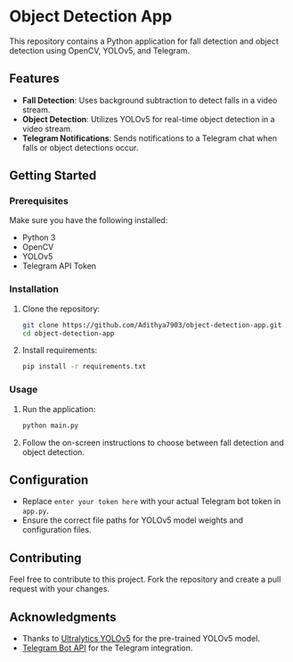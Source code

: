 # Object Detection App

This repository contains a Python application for fall detection and object detection using OpenCV, YOLOv5, and Telegram.

## Features

- **Fall Detection**: Uses background subtraction to detect falls in a video stream.
- **Object Detection**: Utilizes YOLOv5 for real-time object detection in a video stream.
- **Telegram Notifications**: Sends notifications to a Telegram chat when falls or object detections occur.

## Getting Started

### Prerequisites

Make sure you have the following installed:

- Python 3
- OpenCV
- YOLOv5
- Telegram API Token

### Installation

1. Clone the repository:

    ```bash
    git clone https://github.com/Adithya7903/object-detection-app.git
    cd object-detection-app
    ```

2. Install requirements:

    ```bash
    pip install -r requirements.txt
    ```

### Usage

1. Run the application:

    ```bash
    python main.py
    ```

2. Follow the on-screen instructions to choose between fall detection and object detection.

## Configuration

- Replace `enter your token here` with your actual Telegram bot token in `app.py`.
- Ensure the correct file paths for YOLOv5 model weights and configuration files.

## Contributing

Feel free to contribute to this project. Fork the repository and create a pull request with your changes.


## Acknowledgments

- Thanks to [Ultralytics YOLOv5](https://github.com/ultralytics/yolov5) for the pre-trained YOLOv5 model.
- [Telegram Bot API](https://core.telegram.org/bots) for the Telegram integration.

